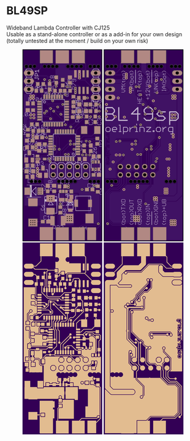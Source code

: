 # BL49SP
Wideband Lambda Controller with CJ125<br/>
Usable as a stand-alone controller or as a add-in for your own design<br/>
(totally untested at the moment / build on your own risk)<br/>

<p align="center">
  <img src="hardware/V0.0.1/top.png" title="Top Side">
  <img src="hardware/V0.0.1/bottom.png" alt="accessibility text"><br/>
    <img src="hardware/V0.0.1/top_layer.png" title="Top Side">
  <img src="hardware/V0.0.1/bottom_layer.png" alt="accessibility text">
</p>
